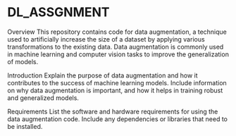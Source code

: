 # DL_ASSGNMENT

Overview
This repository contains code for data augmentation, a technique used to artificially increase the size of a dataset by applying various transformations to the existing data. Data augmentation is commonly used in machine learning and computer vision tasks to improve the generalization of models.


Introduction
Explain the purpose of data augmentation and how it contributes to the success of machine learning models. Include information on why data augmentation is important, and how it helps in training robust and generalized models.

Requirements
List the software and hardware requirements for using the data augmentation code. Include any dependencies or libraries that need to be installed.
